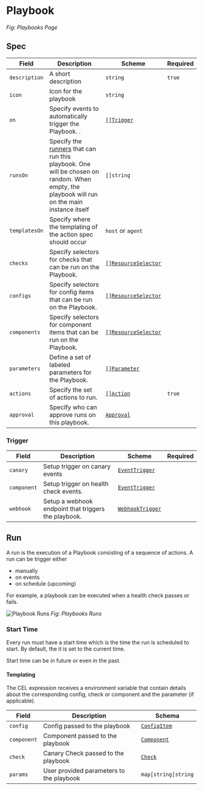 # Playbook


_Fig: Playbooks Page_

## Spec

| Field         | Description                                                  | Scheme                                               | Required |
| ------------- | ------------------------------------------------------------ | ---------------------------------------------------- | -------- |
| `description` | A short description                                          | `string`                                             | `true`   |
| `icon`        | Icon for the playbook                                        | `string`                                             |          |
| `on`          | Specify events to automatically trigger the Playbook. .      | [`[]Trigger`](#trigger)                              |          |
| `runsOn`      | Specify the [runners](./runners.md) that can run this playbook. One will be chosen on random. When empty, the playbook will run on the main instance itself | `[]string`                                           |          |
| `templatesOn` | Specify where the templating of the action spec should occur | `host` or `agent`                                      |          |
| `checks`      | Specify selectors for checks that can be run on the Playbook. | [`[]ResourceSelector`](/reference/resource-selector) |          |
| `configs`     | Specify selectors for config items that can be run on the Playbook. | [`[]ResourceSelector`](/reference/resource-selector) |          |
| `components`  | Specify selectors for component items that can be run on the Playbook. | [`[]ResourceSelector`](/reference/resource-selector) |          |
| `parameters`  | Define a set of labeled parameters for the Playbook.         | [`[]Parameter`](#parameter)                          |          |
| `actions`     | Specify the set of actions to run.                           | [`[]Action`](#action)                                | `true`   |
| `approval`    | Specify who can approve runs on this playbook.               | [`Approval`](./approval#approval)                    |          |

### Trigger

| Field       | Description                                          | Scheme                                          | Required |
| ----------- | ---------------------------------------------------- | ----------------------------------------------- | -------- |
| `canary`    | Setup trigger on canary events                       | [`EventTrigger`](../concepts/events#event-spec) |          |
| `component` | Setup trigger on health check events.                | [`EventTrigger`](../concepts/events#event-spec) |          |
| `webhook`   | Setup a webhook endpoint that triggers the playbook. | [`WebhookTrigger`](../concepts/webhook#spec)    |          |



## Run

A run is the execution of a Playbook consisting of a sequence of actions. A run can be trigger either

- manually
- on events
- on schedule (upcoming)

For example, a playbook can be executed when a health check passes or fails.

![Playbook Runs](/img/playbook-runs.png)
_Fig: Playbooks Runs_

### Start Time

Every run must have a start time which is the time the run is scheduled to start. By default, the it is set to the current time.

Start time can be in future or even in the past.


#### Templating

The CEL expression receives a environment variable that contain details about the corresponding config, check or component and the parameter (if applicable).

| Field       | Description                              | Schema                                       |
| ----------- | ---------------------------------------- | -------------------------------------------- |
| `config`    | Config passed to the playbook            | [`ConfigItem`](../references/config_item.md) |
| `component` | Component passed to the playbook         | [`Component`](../references/component.md)    |
| `check`     | Canary Check passed to the playbook      | [`Check`](../references/check.md)            |
| `params`    | User provided parameters to the playbook | `map[string]string`                          |


